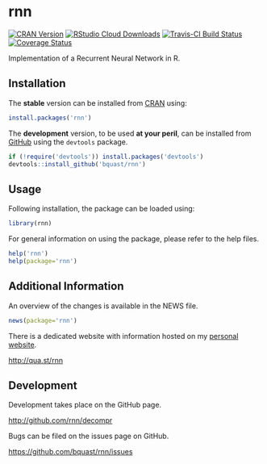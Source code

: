 rnn
=======
[![CRAN Version](http://www.r-pkg.org/badges/version/rnn)](http://cran.r-project.org/package=rnn)
[![RStudio Cloud Downloads](http://cranlogs.r-pkg.org/badges/rnn?color=brightgreen)](http://cran.rstudio.com/web/packages/rnn/index.html)
[![Travis-CI Build Status](https://travis-ci.org/bquast/rnn.png?branch=master)](https://travis-ci.org/bquast/rnn)
[![Coverage Status](https://coveralls.io/repos/bquast/rnn/badge.svg?branch=master)](https://coveralls.io/r/bquast/rnn?branch=master)

Implementation of a Recurrent Neural Network in R.

Installation
------------
The **stable** version can be installed from [CRAN](http://cran.r-project.org/package=rnn) using:

```r
install.packages('rnn')
```

The **development** version, to be used **at your peril**, can be installed from [GitHub](http://github.com/bquast/rnn) using the `devtools` package.

```r
if (!require('devtools')) install.packages('devtools')
devtools::install_github('bquast/rnn')
```


Usage
-------------

Following installation, the package can be loaded using:

```r
library(rnn)
```

For general information on using the package, please refer to the help files.

```r
help('rnn')
help(package='rnn')
```


Additional Information
-----------------------

An overview of the changes is available in the NEWS file.

```r
news(package='rnn')
```

There is a dedicated website with information hosted on my [personal website](http://qua.st/).

http://qua.st/rnn


Development
-------------
Development takes place on the GitHub page.

http://github.com/rnn/decompr

Bugs can be filed on the issues page on GitHub.

https://github.com/bquast/rnn/issues
